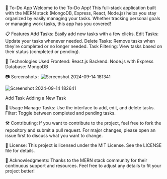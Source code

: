 🚀 To-Do App Welcome to the To-Do App! This full-stack application built with the MERN stack (MongoDB, Express, React, Node.js) helps you stay organized by easily managing your tasks. Whether tracking personal goals or managing work tasks, this app has you covered!

📋 Features 
Add Tasks: Easily add new tasks with a few clicks. 
Edit Tasks: Update your tasks whenever needed. 
Delete Tasks: Remove tasks when they're completed or no longer needed. 
Task Filtering: View tasks based on their status (completed or pending).

🔧 Technologies Used Frontend: React.js Backend: Node.js with Express Database: MongoDB

📷 Screenshots :
![Screenshot 2024-09-14 181341](https://github.com/user-attachments/assets/ab1eabf9-bfee-4b7a-8470-b27dce6a3d6e)

![Screenshot 2024-09-14 182641](https://github.com/user-attachments/assets/2a2afce7-00b6-4fb7-a303-59d04cf96486)

Add Task Adding a New Task

📝 Usage Manage Tasks: 
Use the interface to add, edit, and delete tasks. Filter: Toggle between completed and pending tasks. 

🛠️ Contributing:
If you want to contribute to the project, feel free to fork the repository and submit a pull request. For major changes, please open an issue first to discuss what you want to change.

📄 License:
This project is licensed under the MIT License. See the LICENSE file for details.

🤝 Acknowledgments:
Thanks to the MERN stack community for their continuous support and resources. Feel free to adjust any details to fit your project better!
